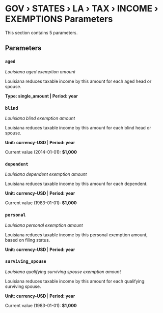 # GOV › STATES › LA › TAX › INCOME › EXEMPTIONS Parameters

This section contains 5 parameters.

## Parameters

### `aged`
*Louisiana aged exemption amount*

Louisiana reduces taxable income by this amount for each aged head or spouse.

**Type: single_amount | Period: year**


### `blind`
*Louisiana blind exemption amount*

Louisiana reduces taxable income by this amount for each blind head or spouse.

**Unit: currency-USD | Period: year**

Current value (2014-01-01): **$1,000**


### `dependent`
*Louisiana dependent exemption amount*

Louisiana reduces taxable income by this amount for each dependent.

**Unit: currency-USD | Period: year**

Current value (1983-01-01): **$1,000**


### `personal`
*Louisiana personal exemption amount*

Louisiana reduces taxable income by this personal exemption amount, based on filing status.

**Unit: currency-USD | Period: year**


### `surviving_spouse`
*Louisiana qualifying surviving spouse exemption amount*

Louisiana reduces taxable income by this amount for each qualifying surviving spouse.

**Unit: currency-USD | Period: year**

Current value (1983-01-01): **$1,000**

